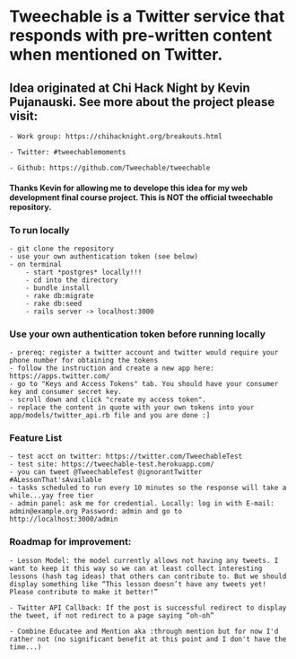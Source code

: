 # Tweechable is a Twitter service that responds with pre-written content when mentioned on Twitter.  

## Idea originated at Chi Hack Night by Kevin Pujanauski. See more about the project please visit: 
	
	- Work group: https://chihacknight.org/breakouts.html 

	- Twitter: #tweechablemoments

	- Github: https://github.com/Tweechable/tweechable

#### Thanks Kevin for allowing me to develope this idea for my web development final course project. This is NOT the official tweechable repository. 


### To run locally 
	- git clone the repository
	- use your own authentication token (see below)
	- on terminal
		- start *postgres* locally!!! 
		- cd into the directory
		- bundle install
		- rake db:migrate
		- rake db:seed
		- rails server -> localhost:3000


### Use your own authentication token before running locally 
	- prereq: register a twitter account and twitter would require your phone number for obtaining the tokens 
	- follow the instruction and create a new app here: https://apps.twitter.com/ 
	- go to "Keys and Access Tokens" tab. You should have your consumer key and consumer secret key.
	- scroll down and click "create my access token". 
	- replace the content in quote with your own tokens into your app/models/twitter_api.rb file and you are done :]

### Feature List
	- test acct on twitter: https://twitter.com/TweechableTest
	- test site: https://tweechable-test.herokuapp.com/
	- you can tweet @TweechableTest @ignorantTwitter #ALessonThat'sAvailable  
	- tasks scheduled to run every 10 minutes so the response will take a while...yay free tier
	- admin panel: ask me for credential. Locally: log in with E-mail: admin@example.org Password: admin and go to http://localhost:3000/admin 

### Roadmap for improvement:

	- Lesson Model: the model currently allows not having any tweets. I want to keep it this way so we can at least collect interesting lessons (hash tag ideas) that others can contribute to. But we should display something like “This lesson doesn’t have any tweets yet! Please contribute to make it better!”

	- Twitter API Callback: If the post is successful redirect to display the tweet, if not redirect to a page saying “oh-oh”

 	- Combine Educatee and Mention aka :through mention but for now I'd rather not (no significant benefit at this point and I don't have the time...)
